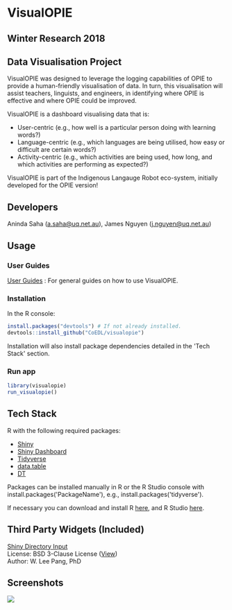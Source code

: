 # VisualOPIE
## Winter Research 2018
## Data Visualisation Project

VisualOPIE was designed to leverage the logging capabilities of OPIE to provide a human-friendly visualisation of data. In turn, this visualisation will assist teachers, linguists, and engineers, in identifying where OPIE is effective and where OPIE could be improved.

VisualOPIE is a dashboard visualising data that is:
* User-centric (e.g., how well is a particular person doing with learning words?)
* Language-centric (e.g., which languages are being utilised, how easy or difficult are certain words?)
* Activity-centric (e.g., which activities are being used, how long, and which activities are performing as expected?)

VisualOPIE is part of the Indigenous Langauge Robot eco-system, initially developed for the OPIE version!

## Developers
Aninda Saha (a.saha@uq.net.au), James Nguyen (j.nguyen@uq.net.au)

## Usage
### User Guides
[User Guides](docs/README.md) : For general guides on how to use VisualOPIE.

### Installation
In the R console:

```r
install.packages("devtools") # If not already installed.
devtools::install_github("CoEDL/visualopie")
```

Installation will also install package dependencies detailed in the 'Tech Stack' section.

### Run app
```r
library(visualopie)
run_visualopie()
```

## Tech Stack
R with the following required packages:
* [Shiny](https://shiny.rstudio.com/)
* [Shiny Dashboard](https://rstudio.github.io/shinydashboard/)
* [Tidyverse](https://www.tidyverse.org/)
* [data.table](https://cran.r-project.org/package=data.table)
* [DT](https://rstudio.github.io/DT/)

Packages can be installed manually in R or the R Studio console with install.packages('PackageName'), e.g., install.packages('tidyverse').

If necessary you can download and install R [here](https://www.r-project.org/), and R Studio [here](https://www.rstudio.com/).

## Third Party Widgets (Included)
[Shiny Directory Input](https://github.com/wleepang/shiny-directory-input)<br />
License: BSD 3-Clause License ([View](widgets/shiny-directory-input/LICENSEN))<br />
Author: W. Lee Pang, PhD

## Screenshots
<img src="docs/img/navigating.gif" />
